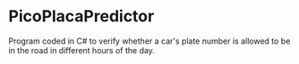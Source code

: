 # PicoPlacaPredictor
Program coded in C# to verify whether a car's plate number is allowed to be in the road in different hours of the day.
